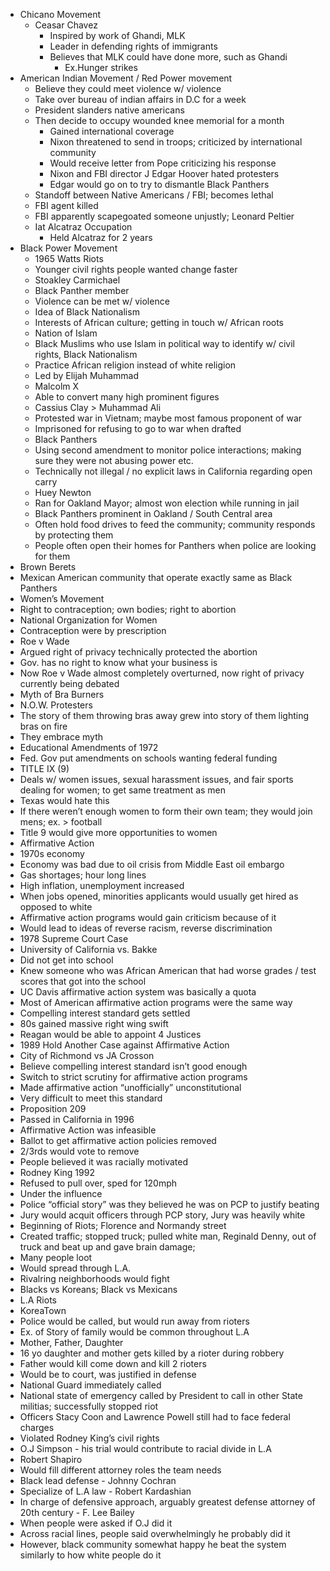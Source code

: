 
- Chicano Movement
	- Ceasar Chavez
		- Inspired by work of Ghandi, MLK
		- Leader in defending rights of immigrants
		- Believes that MLK could have done more, such as Ghandi
			- Ex.Hunger strikes
- American Indian Movement / Red Power movement
	- Believe they could meet violence w/ violence
	- Take over bureau of indian affairs in D.C for a week
	- President slanders native americans
	- Then decide to occupy wounded knee memorial for a month
		- Gained international coverage
		- Nixon threatened to send in troops; criticized by international community
		- Would receive letter from Pope criticizing his response
		- Nixon and FBI director J Edgar Hoover hated protesters
		- Edgar would go on to try to dismantle Black Panthers
	- Standoff between Native Americans / FBI; becomes lethal
	- FBI agent killed
	- FBI apparently scapegoated someone unjustly; Leonard Peltier
	- Iat Alcatraz Occupation
		- Held Alcatraz for 2 years
- Black Power Movement
	- 1965 Watts Riots
	- Younger civil rights people wanted change faster
	- Stoakley Carmichael
	- Black Panther member
	- Violence can be met w/ violence
	- Idea of Black Nationalism
	- Interests of African culture; getting in touch w/ African roots
	- Nation of Islam
	- Black Muslims who use Islam in political way to identify w/ civil rights, Black Nationalism
	- Practice African religion instead of white religion
	-  Led by Elijah Muhammad
	- Malcolm X
	- Able to convert many high prominent figures
	- Cassius Clay > Muhammad Ali
	- Protested war in Vietnam; maybe most famous proponent of war
	- Imprisoned for refusing to go to war when drafted
	- Black Panthers
	- Using second amendment to monitor police interactions; making sure they were not abusing power etc.
	- Technically not illegal / no explicit laws in California regarding open carry
	- Huey Newton
	- Ran for Oakland Mayor; almost won election while running in jail
	- Black Panthers prominent in Oakland / South Central area
	- Often hold food drives to feed the community; community responds by protecting them
	- People often open their homes for Panthers when police are looking for them
- Brown Berets 
- Mexican American community that operate exactly same as Black Panthers  
- Women’s Movement
- Right to contraception; own bodies; right to abortion
- National Organization for Women
- Contraception were by prescription
- Roe v Wade
- Argued right of privacy technically protected the abortion
- Gov. has no right to know what your business is
- Now Roe v Wade almost completely overturned, now right of privacy currently being debated
- Myth of Bra Burners
- N.O.W. Protesters
- The story of them throwing bras away grew into story of them lighting bras on fire 
- They embrace myth
- Educational Amendments of 1972
- Fed. Gov put amendments on schools wanting federal funding
- TITLE IX (9)
- Deals w/ women issues, sexual harassment issues, and fair sports dealing for women; to get same treatment as men
- Texas would hate this 
- If there weren’t enough women to form their own team; they would join mens; ex. > football
- Title 9 would give more opportunities to women
- Affirmative Action
- 1970s economy
- Economy was bad due to oil crisis from Middle East oil embargo
- Gas shortages; hour long lines
- High inflation, unemployment increased
- When jobs opened, minorities applicants would usually get hired as opposed to white
- Affirmative action programs would gain criticism because of it 
- Would lead to ideas of reverse racism, reverse discrimination
- 1978 Supreme Court Case 
- University of California vs. Bakke
- Did not get into school
- Knew someone who was African American that had worse grades / test scores that got into the school
- UC Davis affirmative action system was basically a quota
- Most of American affirmative action programs were the same way
- Compelling interest standard gets settled
- 80s gained massive right wing swift
- Reagan would be able to appoint 4 Justices
- 1989 Hold Another Case against Affirmative Action
- City of Richmond vs JA Crosson
- Believe compelling interest standard isn’t good enough
- Switch to strict scrutiny for affirmative action programs
- Made affirmative action “unofficially” unconstitutional
- Very difficult to meet this standard
- Proposition 209	
- Passed in California in 1996
- Affirmative Action was infeasible
- Ballot to get affirmative action policies removed 
- 2/3rds would vote to remove
- People believed it was racially motivated
- Rodney King 1992
- Refused to pull over, sped for 120mph
- Under the influence
- Police “official story” was they believed he was on PCP to justify beating
- Jury would acquit officers through PCP story, Jury was heavily white
- Beginning of Riots; Florence and Normandy street
- Created traffic; stopped truck; pulled white man, Reginald Denny, out of truck and beat up and gave brain damage;
- Many people loot
- Would spread through L.A.
- Rivalring neighborhoods would fight
- Blacks vs Koreans; Black vs Mexicans
- L.A  Riots
- KoreaTown
- Police would be called, but would run away from rioters
- Ex. of Story of family would be common throughout L.A
- Mother, Father, Daughter
- 16 yo daughter and mother gets killed by a rioter during robbery
- Father would kill come down and kill 2 rioters
- Would be to court, was justified in defense
- National Guard immediately called
- National state of emergency called by President to call in other State militias; successfully stopped riot
- Officers Stacy Coon and Lawrence Powell still had to face federal charges
- Violated Rodney King’s civil rights
- O.J Simpson - his trial would contribute to racial divide in L.A
- Robert Shapiro
- Would fill different attorney roles the team needs
- Black lead defense - Johnny Cochran  
- Specialize of L.A law - Robert Kardashian
- In charge of defensive approach, arguably greatest defense attorney of 20th century - F. Lee Bailey
- When people were asked if O.J did it
- Across racial lines, people said overwhelmingly he probably did it
- However, black community somewhat happy he beat the system similarly to how white people do it